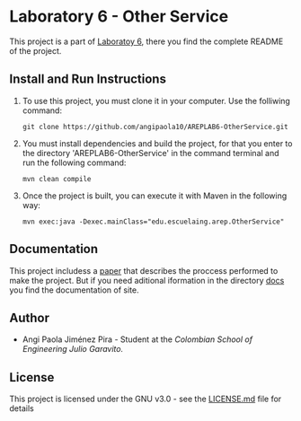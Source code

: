 # Laboratory 6 - Other Service

This project is a part of [Laboratoy 6](https://github.com/angipaola10/AREP-LAB6), there you find the complete README of the project.

## Install and Run Instructions 
1. To use this project, you must clone it in your computer. Use the folliwing command:

       git clone https://github.com/angipaola10/AREPLAB6-OtherService.git

2. You must install dependencies and build the project, for that you enter to the directory 'AREPLAB6-OtherService' in the command terminal and run the following command:

       mvn clean compile

3.  Once the project is built, you can execute it with Maven in the following way:

        mvn exec:java -Dexec.mainClass="edu.escuelaing.arep.OtherService"

## Documentation
This project includess a [paper](https://github.com/angipaola10/AREP-LAB6/blob/master/Document.pdf) that describes the proccess performed to make the project. But if you need aditional iformation in the directory [docs](/docs) you find the documentation of site. 

## Author
* Angi Paola Jiménez Pira - Student at the *Colombian School of Engineering Julio Garavito.*

## License
This project is licensed under the GNU v3.0 - see the [LICENSE.md](LICENSE.md) file for details